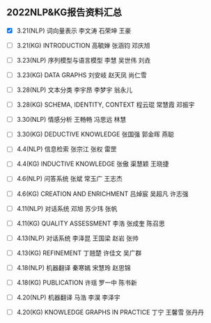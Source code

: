 ## 2022NLP&KG报告资料汇总

- [x] 3.21(NLP)  词向量表示                                              李文涛 石荣坤 王豪  
- [ ] 3.21(KG)    INTRODUCTION                                     高毓婵 张涵钧 邓庆旭 
- [ ] 3.23(NLP)  序列模型与语言模型                               李慧 吴世伟 刘垚
- [ ] 3.23(KG)    DATA GRAPHS                                        刘安岐 赵天凤 尚仁雪
- [ ] 3.28(NLP)  文本分类                                                  李宇昂 李梦宇 翁永儿
- [ ] 3.28(KG)    SCHEMA, IDENTITY, CONTEXT             程云琨 常慧霞 邓振宇
- [ ] 3.30(NLP)  情感分析                                                  王畅畅 冯思远 林慧
- [ ] 3.30(KG)    DEDUCTIVE KNOWLEDGE                    张国强 郭金晖 燕聪
- [ ] 4.4(NLP)    信息检索                                                  张宗江 张权 雷罡
- [ ] 4.4(KG)      INDUCTIVE KNOWLEDGE                     张傲 渠慧颖 王晓捷
- [ ] 4.6(NLP)    问答系统                                                  张斌 常玉广 王志杰
- [ ] 4.6(KG)      CREATION AND ENRICHMENT            吕焯宸 吴超凡 许志强
- [ ] 4.11(NLP)  对话系统                                                  邓旭 苏少玮 张帆
- [ ] 4.11(KG)    QUALITY ASSESSMENT                         李浩 张成奎 陈召思
- [ ] 4.13(NLP)  对话系统                                                  李泽昆 王国梁 赵岩 张帅		
- [ ] 4.13(KG)    REFINEMENT                                          丁翘楚 许佳文 吴广群
- [ ] 4.18(NLP)  机器翻译                                                  秦寒嫣 宋慧玲 赵思锦
- [ ] 4.18(KG)    PUBLICATION                                         许瑶 罗一中 陈书新
- [ ] 4.20(NLP)  机器翻译                                                  马浩 李淏 李泽宇
- [ ] 4.20(KG)    KNOWLEDGE GRAPHS IN PRACTICE   丁宁 王馨雪 张丹丹

